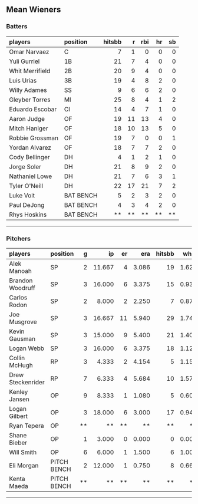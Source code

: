 ## Mean Wieners

### Batters

 
|players         |position  | hitsbb|  r| rbi| hr| sb| 
|:---------------|:---------|------:|--:|---:|--:|--:| 
|Omar Narvaez    |C         |      7|  1|   0|  0|  0| 
|Yuli Gurriel    |1B        |     21|  7|   4|  0|  0| 
|Whit Merrifield |2B        |     20|  9|   4|  0|  0| 
|Luis Urias      |3B        |     19|  4|   8|  2|  0| 
|Willy Adames    |SS        |      9|  6|   6|  2|  0| 
|Gleyber Torres  |MI        |     25|  8|   4|  1|  2| 
|Eduardo Escobar |CI        |     14|  4|   7|  1|  0| 
|Aaron Judge     |OF        |     19| 11|  13|  4|  0| 
|Mitch Haniger   |OF        |     18| 10|  13|  5|  0| 
|Robbie Grossman |OF        |     19|  7|   0|  0|  1| 
|Yordan Alvarez  |OF        |     18|  7|   7|  2|  0| 
|Cody Bellinger  |DH        |      4|  1|   2|  1|  0| 
|Jorge Soler     |DH        |     21|  8|   9|  2|  0| 
|Nathaniel Lowe  |DH        |     21|  7|   6|  3|  1| 
|Tyler O'Neill   |DH        |     22| 17|  21|  7|  2| 
|Luke Voit       |BAT BENCH |      5|  2|   3|  2|  0| 
|Paul DeJong     |BAT BENCH |      4|  3|   4|  2|  0| 
|Rhys Hoskins    |BAT BENCH |     **| **|  **| **| **| 

* * *

### Pitchers

 
|players           |position    |  g|     ip| er|   era| hitsbb|  whip| so|  w| sv| 
|:-----------------|:-----------|--:|------:|--:|-----:|------:|-----:|--:|--:|--:| 
|Alek Manoah       |SP          |  2| 11.667|  4| 3.086|     19| 1.629| 15|  2|  0| 
|Brandon Woodruff  |SP          |  3| 16.000|  6| 3.375|     15| 0.938| 20|  0|  0| 
|Carlos Rodon      |SP          |  2|  8.000|  2| 2.250|      7| 0.875| 10|  1|  0| 
|Joe Musgrove      |SP          |  3| 16.667| 11| 5.940|     29| 1.740| 19|  1|  0| 
|Kevin Gausman     |SP          |  3| 15.000|  9| 5.400|     21| 1.400| 21|  0|  0| 
|Logan Webb        |SP          |  3| 16.000|  6| 3.375|     18| 1.125| 18|  0|  0| 
|Collin McHugh     |RP          |  3|  4.333|  2| 4.154|      5| 1.154|  3|  0|  0| 
|Drew Steckenrider |RP          |  7|  6.333|  4| 5.684|     10| 1.579|  3|  0|  4| 
|Kenley Jansen     |OP          |  9|  8.333|  1| 1.080|      5| 0.600| 15|  2|  5| 
|Logan Gilbert     |OP          |  3| 18.000|  6| 3.000|     17| 0.944| 13|  1|  0| 
|Ryan Tepera       |OP          | **|     **| **|    **|     **|    **| **| **| **| 
|Shane Bieber      |OP          |  1|  3.000|  0| 0.000|      0| 0.000|  3|  0|  0| 
|Will Smith        |OP          |  6|  6.000|  1| 1.500|      6| 1.000| 11|  0|  4| 
|Eli Morgan        |PITCH BENCH |  2| 12.000|  1| 0.750|      8| 0.667|  9|  2|  0| 
|Kenta Maeda       |PITCH BENCH | **|     **| **|    **|     **|    **| **| **| **| 


* * *


